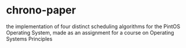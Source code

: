 # chrono-paper

the implementation of four distinct scheduling algorithms for the PintOS Operating System, made as an assignment for a course on Operating Systems Principles